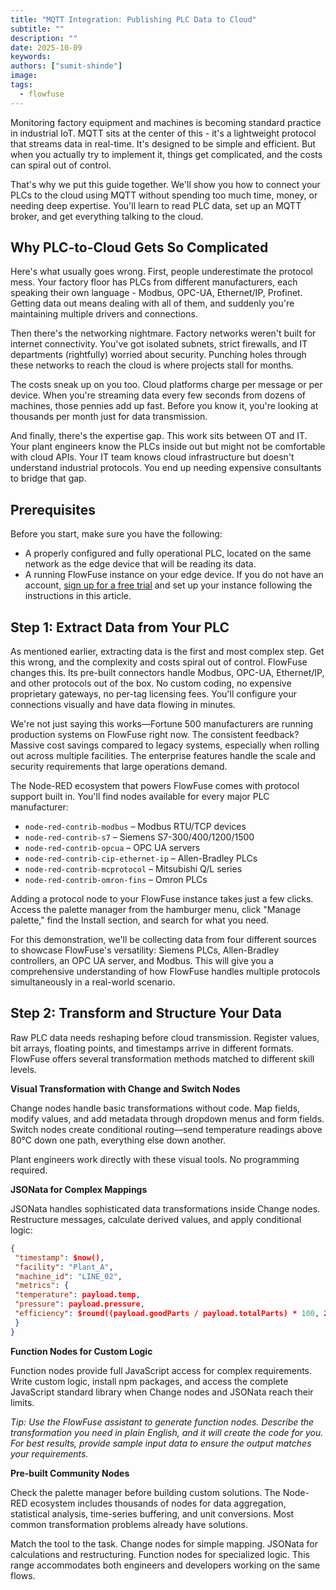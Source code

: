 ```yaml
---
title: "MQTT Integration: Publishing PLC Data to Cloud"
subtitle: ""
description: ""
date: 2025-10-09
keywords: 
authors: ["sumit-shinde"]
image: 
tags:
  - flowfuse
---
```


Monitoring factory equipment and machines is becoming standard practice in industrial IoT. MQTT sits at the center of this - it's a lightweight protocol that streams data in real-time. It's designed to be simple and efficient. But when you actually try to implement it, things get complicated, and the costs can spiral out of control.

<!--more-->

That's why we put this guide together. We'll show you how to connect your PLCs to the cloud using MQTT without spending too much time, money, or needing deep expertise. You'll learn to read PLC data, set up an MQTT broker, and get everything talking to the cloud. 

## Why PLC-to-Cloud Gets So Complicated

Here's what usually goes wrong. First, people underestimate the protocol mess. Your factory floor has PLCs from different manufacturers, each speaking their own language - Modbus, OPC-UA, Ethernet/IP, Profinet. Getting data out means dealing with all of them, and suddenly you're maintaining multiple drivers and connections.

Then there's the networking nightmare. Factory networks weren't built for internet connectivity. You've got isolated subnets, strict firewalls, and IT departments (rightfully) worried about security. Punching holes through these networks to reach the cloud is where projects stall for months.

The costs sneak up on you too. Cloud platforms charge per message or per device. When you're streaming data every few seconds from dozens of machines, those pennies add up fast. Before you know it, you're looking at thousands per month just for data transmission.

And finally, there's the expertise gap. This work sits between OT and IT. Your plant engineers know the PLCs inside out but might not be comfortable with cloud APIs. Your IT team knows cloud infrastructure but doesn't understand industrial protocols. You end up needing expensive consultants to bridge that gap.

## Prerequisites

Before you start, make sure you have the following:

- A properly configured and fully operational PLC, located on the same network as the edge device that will be reading its data.
- A running FlowFuse instance on your edge device. If you do not have an account, [sign up for a free trial](https://flowfuse.com/blog/2025/09/installing-node-red/) and set up your instance following the instructions in this article.

## Step 1: Extract Data from Your PLC

As mentioned earlier, extracting data is the first and most complex step. Get this wrong, and the complexity and costs spiral out of control. FlowFuse changes this. Its pre-built connectors handle Modbus, OPC-UA, Ethernet/IP, and other protocols out of the box. No custom coding, no expensive proprietary gateways, no per-tag licensing fees. You'll configure your connections visually and have data flowing in minutes.

We're not just saying this works—Fortune 500 manufacturers are running production systems on FlowFuse right now. The consistent feedback? Massive cost savings compared to legacy systems, especially when rolling out across multiple facilities. The enterprise features handle the scale and security requirements that large operations demand.

The Node-RED ecosystem that powers FlowFuse comes with protocol support built in. You'll find nodes available for every major PLC manufacturer:

- `node-red-contrib-modbus` – Modbus RTU/TCP devices
- `node-red-contrib-s7` – Siemens S7-300/400/1200/1500
- `node-red-contrib-opcua` – OPC UA servers
- `node-red-contrib-cip-ethernet-ip` – Allen-Bradley PLCs
- `node-red-contrib-mcprotocol` – Mitsubishi Q/L series
- `node-red-contrib-omron-fins` – Omron PLCs

Adding a protocol node to your FlowFuse instance takes just a few clicks. Access the palette manager from the hamburger menu, click "Manage palette," find the Install section, and search for what you need.

For this demonstration, we'll be collecting data from four different sources to showcase FlowFuse's versatility: Siemens PLCs, Allen-Bradley controllers, an OPC UA server, and Modbus. This will give you a comprehensive understanding of how FlowFuse handles multiple protocols simultaneously in a real-world scenario.

## Step 2: Transform and Structure Your Data

Raw PLC data needs reshaping before cloud transmission. Register values, bit arrays, floating points, and timestamps arrive in different formats. FlowFuse offers several transformation methods matched to different skill levels.

**Visual Transformation with Change and Switch Nodes**

Change nodes handle basic transformations without code. Map fields, modify values, and add metadata through dropdown menus and form fields. Switch nodes create conditional routing—send temperature readings above 80°C down one path, everything else down another.

Plant engineers work directly with these visual tools. No programming required.

**JSONata for Complex Mappings**

JSONata handles sophisticated data transformations inside Change nodes. Restructure messages, calculate derived values, and apply conditional logic:

```json
{
 "timestamp": $now(),
 "facility": "Plant_A",
 "machine_id": "LINE_02",
 "metrics": {
 "temperature": payload.temp,
 "pressure": payload.pressure,
 "efficiency": $round((payload.goodParts / payload.totalParts) * 100, 2)
 }
}
```

**Function Nodes for Custom Logic**

Function nodes provide full JavaScript access for complex requirements. Write custom logic, install npm packages, and access the complete JavaScript standard library when Change nodes and JSONata reach their limits.

*Tip: Use the FlowFuse assistant to generate function nodes. Describe the transformation you need in plain English, and it will create the code for you. For best results, provide sample input data to ensure the output matches your requirements.*

**Pre-built Community Nodes**

Check the palette manager before building custom solutions. The Node-RED ecosystem includes thousands of nodes for data aggregation, statistical analysis, time-series buffering, and unit conversions. Most common transformation problems already have solutions.

Match the tool to the task. Change nodes for simple mapping. JSONata for calculations and restructuring. Function nodes for specialized logic. This range accommodates both engineers and developers working on the same flows.